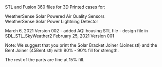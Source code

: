 STL and Fusion 360 files for 3D Printed cases for:

WeatherSense Solar Powered Air Quality Sensors<BR>
WeatherSense Solar Power Lightning Detector<BR>

March 6, 2021 Version 002 - added AQI housing STL file - design file in SDL_STL_SkyWeather2
February 25, 2021 Version 001

Note:   We suggest that you print the Solar Bracket Joiner (Joiner.stl) and the Bent Joiner (45Bent.stl) with 80% - 90% fill for strength.

The rest of the parts are fine at 15% fill.


